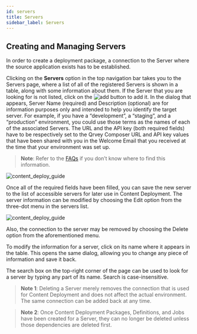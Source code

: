```yaml
---
id: servers 
title: Servers
sidebar_label: Servers
---
```


<div style={{textAlign: "justify"}}>

## Creating and Managing Servers
In order to create a deployment package, a connection to the Server where the source application exists has to be established.

Clicking on the **Servers** option in the top navigation bar takes you to the Servers page, where a list of all of the registered Servers is shown in a table, along with some information about them. If the Server that you are looking for is not listed, click on the <img alt="add" src="https://s3.amazonaws.com/cdn.qrvey.com/documentation_assets/admin/Content+Deployment+Guide/add.png#thumbnail-20"/>  button to add it.
In the dialog that appears, Server Name (required) and Description (optional) are for information purposes only and intended to help you identify the target server. For example, if you have a “development”, a “staging”, and a “production” environment, you could use those terms as the names of each of the associated Servers. The URL and the API key (both required fields) have to be respectively set to the Qrvey Composer URL and API key values that have been shared with you in the Welcome Email that you received at the time that your environment was set up.

>**Note**: Refer to the <a href="/docs/faqs/faqs-intro/" target="_blank">FAQs</a> if you don’t know where to find this information.
 
![content_deploy_guide](https://s3.amazonaws.com/cdn.qrvey.com/documentation_assets/admin/Content+Deployment+Guide/cd_guide1.png#thumbnail-40)

Once all of the required fields have been filled, you can save the new server to the list of accessible servers for later use in Content Deployment.
The server information can be modified by choosing the Edit option from the three-dot menu in the servers list.

![content_deploy_guide](https://s3.amazonaws.com/cdn.qrvey.com/documentation_assets/admin/Content+Deployment+Guide/cd_guide2.png#thumbnail-20)


Also, the connection to the server may be removed by choosing the Delete option from the aforementioned menu. 

To modify the information for a server, click on its name where it appears in the table. This opens the same dialog, allowing you to change any piece of information and save it back.

The search box on the top-right corner of the page can be used to look for a server by typing any part of its name. Search is case-insensitive.

>**Note 1**: Deleting a Server merely removes the connection that is used for Content Deployment and does not affect the actual environment. The same connection can be added back at any time.

>**Note 2**: Once Content Deployment Packages, Definitions, and Jobs have been created for a Server, they can no longer be deleted unless those dependencies are deleted first.

</div>